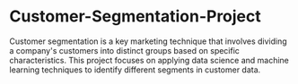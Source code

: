 # Customer-Segmentation-Project
Customer segmentation is a key marketing technique that involves dividing a company's customers into distinct groups based on specific characteristics. This project focuses on applying data science and machine learning techniques to identify different segments in customer data.
